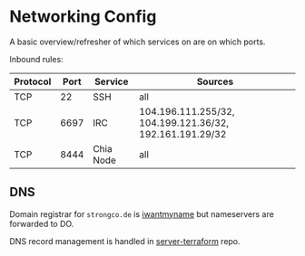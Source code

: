 # Networking Config

A basic overview/refresher of which services on are on which ports.

Inbound rules:

|Protocol|Port|Service|Sources|
|--------|----|-------|-------|
|TCP|22|SSH|all|
|TCP|6697|IRC|104.196.111.255/32, 104.199.121.36/32, 192.161.191.29/32|
|TCP|8444|Chia Node|all|

## DNS

Domain registrar for `strongco.de` is [iwantmyname](iwantmyname.com) but nameservers are forwarded to DO.

DNS record management is handled in [server-terraform](https://github.com/strong-code/server-terraform/blob/master/dns.tf) repo.
